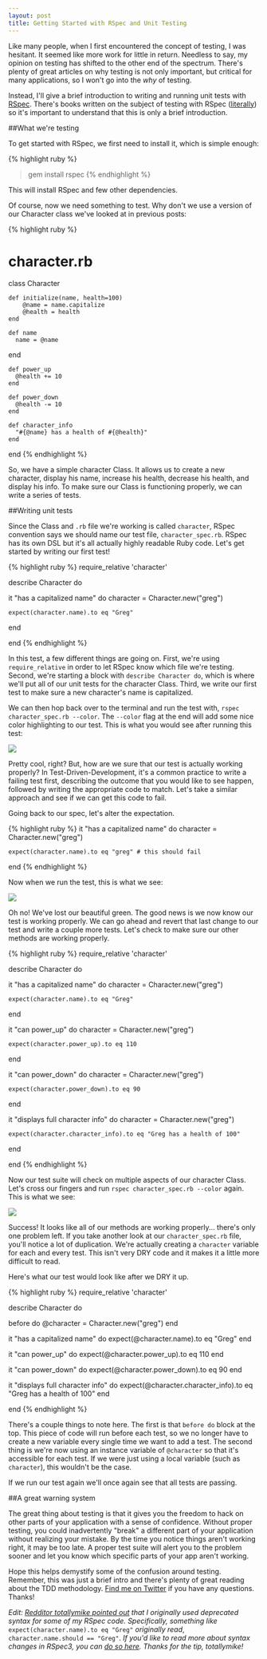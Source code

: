 ```yaml
---
layout: post
title: Getting Started with RSpec and Unit Testing
---
```

Like many people, when I first encountered the concept of testing, I was hesitant. It seemed like more work for little in return. Needless to say, my opinion on testing has shifted to the other end of the spectrum. There's plenty of great articles on why testing is not only important, but critical for many applications, so I won't go into the *why* of testing.

Instead, I'll give a brief introduction to writing and running unit tests with [RSpec](http://rspec.info/). There's books written on the subject of testing with RSpec ([literally](http://pragprog.com/book/achbd/the-rspec-book)) so it's important to understand that this is only a brief introduction.

##What we're testing

To get started with RSpec, we first need to install it, which is simple enough:

{% highlight ruby %}
> gem install rspec
{% endhighlight %}

This will install RSpec and few other dependencies.

Of course, now we need something to test. Why don't we use a version of our Character class we've looked at in previous posts:

{% highlight ruby %}
# character.rb
class Character

	def initialize(name, health=100)
		@name = name.capitalize
		@health = health
	end
	
	def name
	  name = @name
  end
	
	def power_up
	  @health += 10
	end
	
	def power_down
	  @health -= 10
	end
	
	def character_info
	  "#{@name} has a health of #{@health}"
	end
	
end
{% endhighlight %}

So, we have a simple character Class. It allows us to create a new character, display his name, increase his health, decrease his health, and display his info. To make sure our Class is functioning properly, we can write a series of tests.

##Writing unit tests

Since the Class and `.rb` file we're working is called `character`, RSpec convention says we should name our test file, `character_spec.rb`. RSpec has its own DSL but it's all actually highly readable Ruby code. Let's get started by writing our first test!

{% highlight ruby %}
require_relative 'character'

describe Character do
  
  it "has a capitalized name" do
    character = Character.new("greg")
    
    expect(character.name).to eq "Greg"
  end
  
end
{% endhighlight %}

In this test, a few different things are going on. First, we're using `require_relative` in order to let RSpec know which file we're testing. Second, we're starting a block with `describe Character do`, which is where we'll put all of our unit tests for the character Class. Third, we write our first test to make sure a new character's name is capitalized.

We can then hop back over to the terminal and run the test with, `rspec character_spec.rb --color`. The `--color` flag at the end will add some nice color highlighting to our test. This is what you would see after running this test:

<img src="{{ site.url }}/assets/name_unit_test.png" />

Pretty cool, right? But, how are we sure that our test is actually working properly? In Test-Driven-Development, it's a common practice to write a failing test first, describing the outcome that you would like to see happen, followed by writing the appropriate code to match. Let's take a similar approach and see if we can get this code to fail.

Going back to our spec, let's alter the expectation.

{% highlight ruby %}
  it "has a capitalized name" do
    character = Character.new("greg")
    
    expect(character.name).to eq "greg" # this should fail
  end
{% endhighlight %}

Now when we run the test, this is what we see:

<img src="{{ site.url }}/assets/failing_unit_test.png" />

Oh no! We've lost our beautiful green. The good news is we now know our test is working properly. We can go ahead and revert that last change to our test and write a couple more tests. Let's check to make sure our other methods are working properly.

{% highlight ruby %}
require_relative 'character'

describe Character do
  
  it "has a capitalized name" do
    character = Character.new("greg")
    
    expect(character.name).to eq "Greg"
  end
  
  it "can power_up" do
    character = Character.new("greg")
    
    expect(character.power_up).to eq 110
  end
  
  it "can power_down" do
    character = Character.new("greg")
    
    expect(character.power_down).to eq 90
  end
  
  it "displays full character info" do
    character = Character.new("greg")
    
    expect(character.character_info).to eq "Greg has a health of 100"
  end
  
end
{% endhighlight %}

Now our test suite will check on multiple aspects of our character Class. Let's cross our fingers and run `rspec character_spec.rb --color` again. This is what we see:

<img src="{{ site.url }}/assets/four_unit_tests.png" />

Success! It looks like all of our methods are working properly... there's only one problem left. If you take another look at our `character_spec.rb` file, you'll notice a lot of duplication. We're actually creating a `character` variable for each and every test. This isn't very DRY code and it makes it a little more difficult to read.

Here's what our test would look like after we DRY it up.

{% highlight ruby %}
require_relative 'character'

describe Character do
  
  before do
    @character = Character.new("greg")
  end
  
  it "has a capitalized name" do
    expect(@character.name).to eq "Greg"
  end
  
  it "can power_up" do
    expect(@character.power_up).to eq 110
  end
  
  it "can power_down" do
    expect(@character.power_down).to eq 90
  end
  
  it "displays full character info" do 
    expect(@character.character_info).to eq "Greg has a health of 100"
  end
  
end
{% endhighlight %}

There's a couple things to note here. The first is that `before do` block at the top. This piece of code will run before each test, so we no longer have to create a new variable every single time we want to add a test. The second thing is we're now using an instance variable of `@character` so that it's accessible for each test. If we were just using a local variable (such as `character`), this wouldn't be the case.

If we run our test again we'll once again see that all tests are passing.

##A great warning system

The great thing about testing is that it gives you the freedom to hack on other parts of your application with a sense of confidence. Without proper testing, you could inadvertently "break" a different part of your application without realizing your mistake. By the time you notice things aren't working right, it may be too late. A proper test suite will alert you to the problem sooner and let you know which specific parts of your app aren't working.

Hope this helps demystify some of the confusion around testing. Remember, this was just a brief intro and there's plenty of great reading about the TDD methodology. [Find me on Twitter](https://twitter.com/gregelizondo) if you have any questions. Thanks!

*Edit: [Redditor totallymike pointed out](http://www.reddit.com/r/ruby/comments/1zj91w/getting_started_with_rspec_and_unit_testing/) that I originally used deprecated syntax for some of my RSpec code. Specifically, something like* `expect(character.name).to eq "Greg"` *originally read*, `character.name.should == "Greg"`. *If you'd like to read more about syntax changes in RSpec3, you can [do so here](http://myronmars.to/n/dev-blog/2013/07/the-plan-for-rspec-3). Thanks for the tip, totallymike!*


